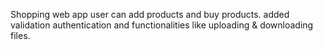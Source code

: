 Shopping web app user can add products and buy products. added validation authentication and functionalities like uploading & downloading files.
